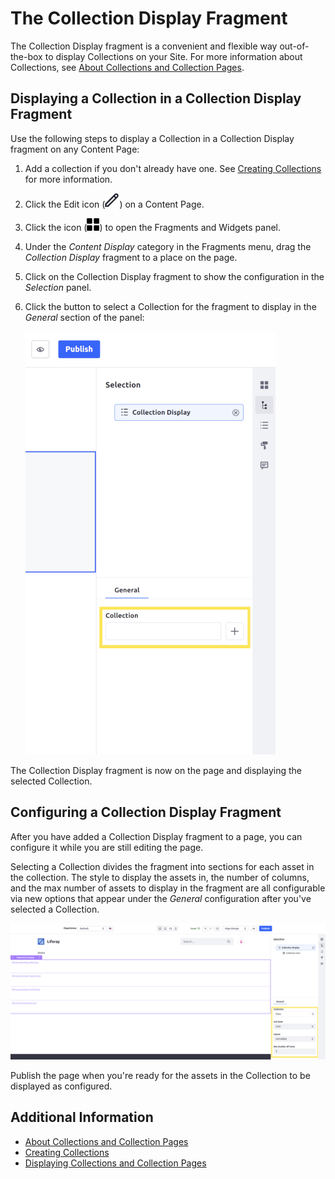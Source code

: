 # The Collection Display Fragment

The Collection Display fragment is a convenient and flexible way out-of-the-box to display Collections on your Site. For more information about Collections, see [About Collections and Collection Pages](../../../content-authoring-and-management/collections-and-collection-pages/about-collections-and-collection-pages.md).

## Displaying a Collection in a Collection Display Fragment

Use the following steps to display a Collection in a Collection Display fragment on any Content Page:

1. Add a collection if you don't already have one. See [Creating Collections](../../../content-authoring-and-management/collections-and-collection-pages/creating-collections.md) for more information.

1. Click the Edit icon (![Edit icon](../../../images/icon-edit.png)) on a Content Page.

1. Click the icon (![Add widget icon](../../../images/icon-cards2.png)) to open the Fragments and Widgets panel.

1. Under the *Content Display* category in the Fragments menu, drag the *Collection Display* fragment to a place on the page.

1. Click on the Collection Display fragment to show the configuration in the *Selection* panel.

1. Click the button to select a Collection for the fragment to display in the *General* section of the panel:

    ![Click the button to select a Collection for the Collection Display fragment.](./the-collection-display-fragment/images/01.png)

The Collection Display fragment is now on the page and displaying the selected Collection.

## Configuring a Collection Display Fragment

After you have added a Collection Display fragment to a page, you can configure it while you are still editing the page.

Selecting a Collection divides the fragment into sections for each asset in the collection. The style to display the assets in, the number of columns, and the max number of assets to display in the fragment are all configurable via new options that appear under the *General* configuration after you've selected a Collection.

![Click on a Collection Display fragment with a configured Collection to reveal more configuration options.](./the-collection-display-fragment/images/02.png)

Publish the page when you're ready for the assets in the Collection to be displayed as configured.

## Additional Information

* [About Collections and Collection Pages](../../../content-authoring-and-management/collections-and-collection-pages/about-collections-and-collection-pages.md)
* [Creating Collections](../../../content-authoring-and-management/collections-and-collection-pages/creating-collections.md)
* [Displaying Collections and Collection Pages](./displaying-collections-and-collection-pages.md)
<!-- Add link to developer tutorial(s) when they are available -->
